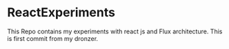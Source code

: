 # ReactExperiments
This Repo contains my experiments with react js and Flux architecture.
This is first commit from my dronzer.

